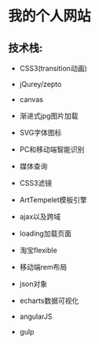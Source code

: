 # 我的个人网站

## 技术栈:

- CSS3(transition动画)

- jQurey/zepto

- canvas

- 渐进式jpg图片加载

- SVG字体图标

- PC和移动端智能识别

- 媒体查询

- CSS3滤镜

- ArtTempelet模板引擎

- ajax以及跨域

- loading加载页面

- 淘宝flexible

- 移动端rem布局

- json对象

- echarts数据可视化

- angularJS

- gulp

  ​
